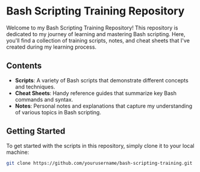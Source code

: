 # Bash Scripting Training Repository

Welcome to my Bash Scripting Training Repository! This repository is dedicated to my journey of learning and mastering Bash scripting. Here, you'll find a collection of training scripts, notes, and cheat sheets that I've created during my learning process.

## Contents

- **Scripts**: A variety of Bash scripts that demonstrate different concepts and techniques.
- **Cheat Sheets**: Handy reference guides that summarize key Bash commands and syntax.
- **Notes**: Personal notes and explanations that capture my understanding of various topics in Bash scripting.

## Getting Started

To get started with the scripts in this repository, simply clone it to your local machine:

```bash
git clone https://github.com/yourusername/bash-scripting-training.git

